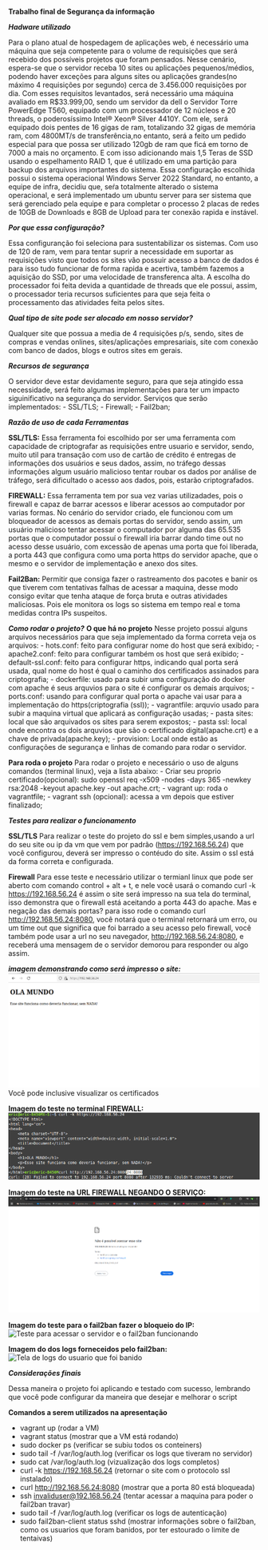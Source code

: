 **Trabalho final de Segurança da informação**

***Hadware utilizado***

  Para o plano atual de hospedagem de aplicações web, é necessário uma máquina que seja competente para o volume de requisições que será recebido dos possíveis projetos que foram pensados. Nesse cenário, espera-se que o servidor receba 10 sites ou aplicações pequenos/médios, podendo haver exceções para alguns sites ou aplicações grandes(no máximo 4 requisições por segundo) cerca de 3.456.000 requisições por dia. Com esses requisitos levantados, será necessário uma máquina avaliado em R$33.999,00, sendo um servidor da dell o Servidor Torre PowerEdge T560, equipado com um processador de 12 núcleos e 20 threads, o poderosíssimo Intel® Xeon® Silver 4410Y. Com ele, será equipado dois pentes de 16 gigas de ram, totalizando 32 gigas de memória ram, com 4800MT/s de transferência,no entanto, será a feito um pedido especial para que possa ser utilizado 120gb de ram que ficá em torno de 7000 a mais no orçamento. E com isso adicionando mais 1,5 Teras de SSD usando o espelhamento RAID 1, que é utilizado em uma partição para backup dos arquivos importantes do sistema. 
	Essa configuração escolhida possui o sistema operacional Windows Server 2022 Standard, no entanto, a equipe de infra, decidiu que, seŕa totalmente alterado o sistema operacional, e será implementado um ubuntu server para ser sistema que será gerenciado pela equipe e para completar o processo 2 placas de redes de 10GB de Downloads e 8GB de Upload para ter conexão rapida e instável.

 ***Por que essa configuração?***

Essa configuranção foi seleciona para sustentabilizar os sistemas. Com uso de 120 de ram, vem para tentar suprir a necessidade em suportar as requisições visto que todos os sites vão possuir acesso a banco de dados é para isso tudo funcionar de forma rapida e acertiva, também fazemos a aquisição do SSD, por uma velocidade de transferenca alta. A escolha do processador foi feita devida a quantidade de threads que ele possui, assim, o processador teria recursos suficientes para que seja feita o processamento das atividades feita pelos sites.

***Qual tipo de site pode ser alocado em nosso servidor?***

Qualquer site que possua a media de 4 requisições p/s, sendo, sites de compras e vendas onlines, sites/aplicações empresariais, site com conexão com banco de dados, blogs e outros sites em gerais.

***Recursos de segurança***

O servidor deve estar devidamente seguro, para que seja atingido essa necessidade, será feito algumas implementações para ter um impacto siguinificativo na segurança do servidor. Serviços que serão implementados:
	- SSL/TLS;
 	- Firewall;
	- Fail2ban;
  
 ***Razão de uso de cada Ferramentas***

 **SSL/TLS:** Essa ferramenta foi escolhido por ser uma ferramenta com capacidade de criptografar as requisições entre usuario e servidor, sendo, muito util para transação com uso de cartão de crédito é entregas de informações dos usuários e seus dados, assim, no tráfego dessas informações algum usuário malicioso tentar roubar os dados por análise de tráfego, será dificultado o acesso aos dados, pois, estarão criptografados.

 **FIREWALL:** Essa ferramenta tem por sua vez varias utilizadades, pois o firewall e capaz de barrar acessos e liberar acessos ao computador por varias formas. No cenário do servidor criado, ele funcionou com um bloqueador de acessos as demais portas do servidor, sendo assim, um usuário malicioso tentar acessar o computador por alguma das 65.535 portas que o computador possuí o firewall iria barrar dando time out no acesso desse usuário, com excessão de apenas uma porta que foi liberada, a porta 443 que configura como uma porta https do servidor apache, que o mesmo e o servidor de implementação e anexo dos sites.

 **Fail2Ban:** Permitir que consiga fazer o rastreamento dos pacotes e banir os que tiverem com tentativas falhas de acessar a maquina, desse modo consigo evitar que tenha ataque de força bruta e outras atividades maliciosas. Pois ele monitora os logs so sistema em tempo real e toma medidas contra IPs suspeitos.

***Como rodar o projeto?***
**O que há no projeto** 
Nesse projeto possui alguns arquivos necessários para que seja implementado da forma correta veja os arquivos:
	- hots.conf: feito para configurar nome do host que será exibido;
 	- apache2.conf: feito para configurar também os host que será exibido;
  	- default-ssl.conf: feito para configurar https, indicando qual porta será usada, qual nome do host é qual o caminho dos certificados assinados para criptografia;
   	- dockerfile: usado para subir uma configuração do docker com apache é seus arquvios para o site é configurar os demais arquivos;
    	- ports.conf: usando para configurar qual porta o apache vai usar para a implementação do https(criptografia (ssl));
     	- vagrantfile: arquvio usado para subir a maquina virtual que aplicará as configuração usadas;
      	- pasta sites: local que são arquivados os sites para serem expostos;
       	- pasta ssl: local onde encontra os dois arquvios que são o certificado digital(apache.crt) e a chave de privada(apache.key);
		- provision: Local onde estão as configurações de segurança e linhas de comando para rodar o servidor.
	
**Para roda o projeto**
Para rodar o projeto e necessário o uso de alguns comandos (terminal linux), veja a lista abaixo:
	- Criar seu proprio certificado(opcional): sudo openssl req -x509 -nodes -days 365 -newkey rsa:2048 -keyout apache.key -out apache.crt;
 	- vagrant up: roda o vagrantfile;
  	- vagrant ssh (opcional): acessa a vm depois que estiver finalizado;

***Testes para realizar o funcionamento***

**SSL/TLS**
Para realizar o teste do projeto do ssl e bem simples,usando a url do seu site ou ip da vm que vem por padrão (https://192.168.56.24) que você configurou, deverá ser impresso o contéudo do site. Assim o ssl está da forma correta e configurada.

**Firewall**
Para esse teste e necessário utilizar o termianl linux que pode ser aberto com comando control + alt + t, e nele você usará o comando curl -k https://192.168.56.24 é assim o site será impresso na sua tela do terminal, isso demonstra que o firewall está aceitando a porta 443 do apache. Mas e negação das demais portas? para isso rode o comando curl http://192.168.56.24:8080, você notará que o terminal retornará um erro, ou um time out que significa que foi barrado a seu acesso pelo firewall, você também pode usar a url no seu navegador, http://192.168.56.24:8080, e receberá uma mensagem de o servidor demorou para responder ou algo assim.

***imagem demonstrando como será impresso o site:***
![Imagem funcional do https](Imagens/print_https.png)
Você pode inclusive visualizar os certificados


**Imagem do teste no terminal FIREWALL:**
![Teste do firewall](Imagens/print_acessofirewaal.png)


**Imagem do teste na URL FIREWALL NEGANDO O SERVIÇO:**
![Teste da negação do firewall com uso da url](Imagens/print_negacao.png)

**Imagem do teste para o fail2ban fazer o bloqueio do IP:**
![Teste para acessar o servidor e o fail2ban funcionando](Imagens/imagem-teste-fail2ban.jpeg)


**Imagem do dos logs forneceidos pelo fail2ban:**
![Tela de logs do usuario que foi banido](Imagens/imagem-logs.jpeg)



***Considerações finais***

Dessa maneira o projeto foi aplicando e testado com sucesso, lembrando que você pode configurar da maneira que desejar e melhorar o script


**Comandos a serem utilizados na apresentação**
 - vagrant up (rodar a VM)
 - vagrant status (mostrar que a VM está rodando)
 - sudo docker ps (verificar se subiu todos os conteiners)
 - sudo tail -f /var/log/auth.log (verificar os logs que tiveram no servidor)
 - sudo cat /var/log/auth.log (vizualização dos logs completos)
 - curl -k https://192.168.56.24 (retornar o site com o protocolo ssl instalado)
 - curl http://192.168.56.24:8080 (mostrar que a porta 80 está bloqueada)
 - ssh invaliduser@192.168.56.24 (tentar acessar a maquina para poder  o fail2ban travar)
 - sudo tail -f /var/log/auth.log (verificar os logs de autenticação)
 - sudo fail2ban-client status sshd (mostrar informações sobre o fail2ban, como os usuarios que foram banidos, por ter estourado o limite de tentaivas)

